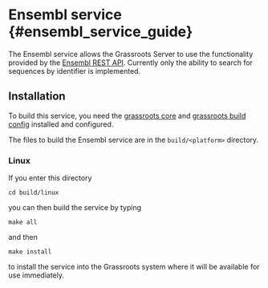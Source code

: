 ﻿# Ensembl service {#ensembl_service_guide}

The Ensembl service allows the Grassroots Server to use the functionality provided by the [Ensembl REST API](http://rest.ensemblgenomes.org/). Currently only the ability to search for sequences by identifier is implemented. 

## Installation

To build this service, you need the [grassroots core](https://github.com/TGAC/grassroots-core) and [grassroots build config](https://github.com/TGAC/grassroots-build-config) installed and configured. 

The files to build the Ensembl service are in the ```build/<platform>``` directory. 

### Linux

If you enter this directory 

```
cd build/linux
```

you can then build the service by typing

```
make all
```

and then 

```
make install
```

to install the service into the Grassroots system where it will be available for use immediately.

